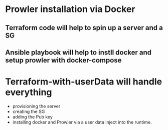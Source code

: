 # Prowler installation via Docker

## Terraform code will help to spin up a server and a SG

## Ansible playbook will help to instll docker and setup prowler with docker-compose

# Terraform-with-userData will handle everything
- provisioning the server
- creating the SG
- adding the Pub key
- installing docker and Prowler via a user data inject into the runtime. 